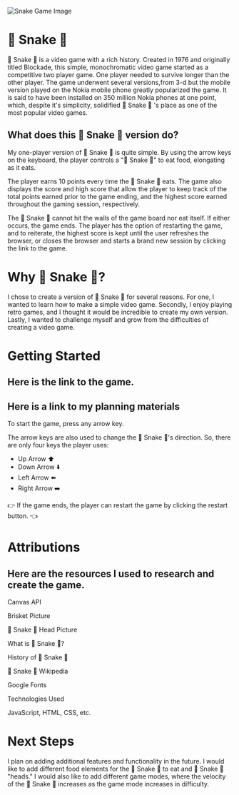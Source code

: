 ![Snake Game Image]("../resources/pictures/snake-game.png")
#  🐍 Snake 🐍 

🐍 Snake 🐍 is a video game with a rich history. Created in 1976 and originally
titled Blockade, this simple, monochromatic video game started as a competitive
two player game. One player needed to survive longer than the other player. The game
underwent several versions,from 3-d but the mobile version played on the Nokia mobile
phone greatly popularized the game. It is said to have been installed on 350
million Nokia phones at one point, which, despite it's simplicity, solidified 
🐍  Snake 🐍 's place as one of the most popular video games.

## What does this 🐍 Snake 🐍 version do?

My one-player version of 🐍 Snake 🐍 is quite simple. By using the arrow keys on the 
keyboard, the player controls a "🐍 Snake 🐍" to eat food, elongating as it eats.

The player earns 10 points every time the 🐍 Snake 🐍 eats. The game also displays the
score and high score that allow the player to keep track of the total points 
earned prior to the game ending, and the highest score earned throughout
the gaming session, respectively.

The 🐍 Snake 🐍 cannot hit the walls of the game board nor eat itself. If either occurs,
the game ends. The player has the option of restarting the game, and to reiterate,
the highest score is kept until the user refreshes the browser, or closes the
browser and starts a brand new session by clicking the link to the game.

# Why 🐍 Snake 🐍?

I chose to create a version of 🐍 Snake 🐍 for several reasons. For one, I wanted to
learn how to make a simple video game. Secondly, I enjoy playing retro games,
and I thought it would be incredible to create my own version. Lastly, I wanted
to challenge myself and grow from the difficulties of creating a video game. 

# Getting Started

## Here is the link to the game.

## Here is a link to my planning materials

To start the game, press any arrow key.

The arrow keys are also used to change the 🐍 Snake 🐍's direction. So, there are only
four keys the player uses:
- Up Arrow ⬆️
- Down Arrow ⬇️
- Left Arrow ⬅️
- Right Arrow ➡️

👉 If the game ends, the player can restart the game by clicking the restart button. 👈

# Attributions

## Here are the resources I used to research and create the game.

Canvas API

Brisket Picture

🐍 Snake 🐍 Head Picture

What is 🐍 Snake 🐍?

History of 🐍 Snake 🐍

🐍 Snake 🐍 Wikipedia

Google Fonts

Technologies Used

JavaScript, HTML, CSS, etc.

# Next Steps

I plan on adding additional features and functionality in the future. I would 
like to add different food elements for the 🐍 Snake 🐍 to eat and 🐍 Snake 🐍 "heads."
I would also like to add different game modes, where the velocity of the 🐍 Snake 🐍
increases as the game mode increases in difficulty.